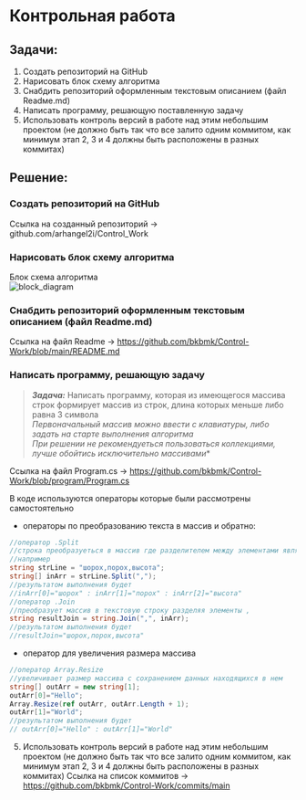 # Контрольная работа
## Задачи:
1. Создать репозиторий на GitHub
2. Нарисовать блок схему алгоритма
3. Снабдить репозиторий оформленным текстовым описанием (файл Readмe.md)
4. Написать программу, решающую поставленную задачу
5. Использовать контроль версий в работе над этим небольшим проектом (не должно быть так что все залито одним коммитом, как минимум этап 2, 3 и 4 должны быть расположены в разных коммитах)
## Решение:
### Создать репозиторий на GitHub
Ссылка на созданный репозиторий -> github.com/arhangel2i/Control_Work
### Нарисовать блок схему алгоритма
Блок схема алгоритма  
![block_diagram](https://user-images.githubusercontent.com/103956470/208291092-026716d8-1c57-4a3f-aed9-2d9e2dc11d60.png)
### Снабдить репозиторий оформленным текстовым описанием (файл Readme.md)
Ссылка на файл Readme -> https://github.com/bkbmk/Control-Work/blob/main/README.md
### Написать программу, решающую задачу
>***Задача:*** Написать программу, которая из имеющегося массива строк формирует массив из строк, длина которых меньше либо равна 3 символа<br/>*Первоначальный массив можно ввести с клавиатуры, либо задать на старте выполнения алгоритма*<br/>*При решении не рекомендуеться пользоваться коллекциями, лучше обойтись исключительно массивами**
 
Ссылка на файл Program.cs -> https://github.com/bkbmk/Control-Work/blob/program/Program.cs


В коде используются операторы которые были рассмотрены самостоятельно
- операторы по преобразованию текста в массив и обратно:
```C#
//оператор .Split
//строка преобразуеться в массив где разделителем между элементами является ,
//например
string strLine = "шорох,порох,высота";
string[] inArr = strLine.Split(",");
//результатом выполнения будет
//inArr[0]="шорох" : inArr[1]="порох" : inArr[2]="высота"
//оператор .Join
//преобразует массив в текстовую строку разделяя элементы , 
string resultJoin = string.Join(",", inArr);
//результатом выполнения будет
//resultJoin="шорох,порох,высота"
```
- оператор для увеличения размера массива
```C#
//оператор Array.Resize
//увеличивает размер массива с сохранением данных находящихся в нем
string[] outArr = new string[1];
outArr[0]="Hello";
Array.Resize(ref outArr, outArr.Length + 1);
outArr[1]="World";
//результатом выполнения будет
// outArr[0]="Hello" : outArr[1]="World"
```
5. Использовать контроль версий в работе над этим небольшим проектом (не должно быть так что все залито одним коммитом, как минимум этап 2, 3 и 4 должны быть расположены в разных коммитах)
Ссылка на список коммитов -> https://github.com/bkbmk/Control-Work/commits/main
